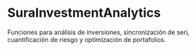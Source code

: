 # SuraInvestmentAnalytics
Funciones para análisis de inversiones, sincronización de seri, cuantificación de riesgo y optimización de portafolios.
